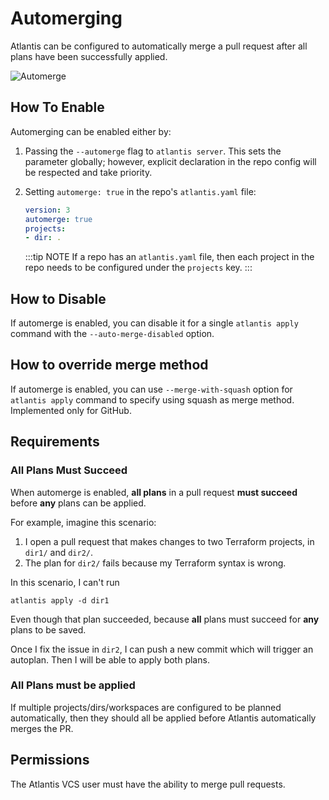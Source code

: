 # Automerging

Atlantis can be configured to automatically merge a pull request after all plans have
been successfully applied.

![Automerge](./images/automerge.png)

## How To Enable

Automerging can be enabled either by:

1. Passing the `--automerge` flag to `atlantis server`. This sets the parameter globally; however, explicit declaration in the repo config will be respected and take priority.
1. Setting `automerge: true` in the repo's `atlantis.yaml` file:

    ```yaml
    version: 3
    automerge: true
    projects:
    - dir: .
    ```

    :::tip NOTE
    If a repo has an `atlantis.yaml` file, then each project in the repo needs
    to be configured under the `projects` key.
    :::

## How to Disable

If automerge is enabled, you can disable it for a single `atlantis apply`
command with the `--auto-merge-disabled` option.

## How to override merge method

If automerge is enabled, you can use `--merge-with-squash` option
for `atlantis apply` command to specify using squash as merge method. Implemented only for GitHub.

## Requirements

### All Plans Must Succeed

When automerge is enabled, **all plans** in a pull request **must succeed** before
**any** plans can be applied.

For example, imagine this scenario:

1. I open a pull request that makes changes to two Terraform projects, in `dir1/`
   and `dir2/`.
1. The plan for `dir2/` fails because my Terraform syntax is wrong.

In this scenario, I can't run

```shell
atlantis apply -d dir1
```

Even though that plan succeeded, because **all** plans must succeed for **any** plans
to be saved.

Once I fix the issue in `dir2`, I can push a new commit which will trigger an
autoplan. Then I will be able to apply both plans.

### All Plans must be applied

If multiple projects/dirs/workspaces are configured to be planned automatically,
then they should all be applied before Atlantis automatically merges the PR.

## Permissions

The Atlantis VCS user must have the ability to merge pull requests.
